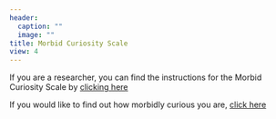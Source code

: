 ```yaml
---
header:
  caption: ""
  image: ""
title: Morbid Curiosity Scale
view: 4
---
```


If you are a researcher, you can find the instructions for the Morbid Curiosity Scale by [clicking here](Morbid_Curiosity_Scale_instructions.pdf)

If you would like to find out how morbidly curious you are, [click here](https://ssd.az1.qualtrics.com/jfe/form/SV_9GLAOrmsjMfthg9)